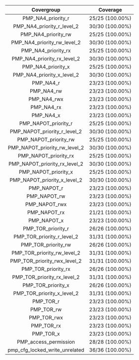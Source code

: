 
|Covergroup|Coverage|
|:--------:|:------:|
|PMP_NA4_priority_r|25/25 (100.00%)|
|PMP_NA4_priority_r_level_2|30/30 (100.00%)|
|PMP_NA4_priority_rw|25/25 (100.00%)|
|PMP_NA4_priority_rw_level_2|30/30 (100.00%)|
|PMP_NA4_priority_rx|25/25 (100.00%)|
|PMP_NA4_priority_rx_level_2|30/30 (100.00%)|
|PMP_NA4_priority_x|25/25 (100.00%)|
|PMP_NA4_priority_x_level_2|30/30 (100.00%)|
|PMP_NA4_r|23/23 (100.00%)|
|PMP_NA4_rw|23/23 (100.00%)|
|PMP_NA4_rwx|23/23 (100.00%)|
|PMP_NA4_rx|23/23 (100.00%)|
|PMP_NA4_x|23/23 (100.00%)|
|PMP_NAPOT_priority_r|25/25 (100.00%)|
|PMP_NAPOT_priority_r_level_2|30/30 (100.00%)|
|PMP_NAPOT_priority_rw|25/25 (100.00%)|
|PMP_NAPOT_priority_rw_level_2|30/30 (100.00%)|
|PMP_NAPOT_priority_rx|25/25 (100.00%)|
|PMP_NAPOT_priority_rx_level_2|30/30 (100.00%)|
|PMP_NAPOT_priority_x|25/25 (100.00%)|
|PMP_NAPOT_priority_x_level_2|30/30 (100.00%)|
|PMP_NAPOT_r|23/23 (100.00%)|
|PMP_NAPOT_rw|23/23 (100.00%)|
|PMP_NAPOT_rwx|23/23 (100.00%)|
|PMP_NAPOT_rx|21/21 (100.00%)|
|PMP_NAPOT_x|23/23 (100.00%)|
|PMP_TOR_priority_r|26/26 (100.00%)|
|PMP_TOR_priority_r_level_2|31/31 (100.00%)|
|PMP_TOR_priority_rw|26/26 (100.00%)|
|PMP_TOR_priority_rw_level_2|31/31 (100.00%)|
|PMP_TOR_priority_rwx_level_2|31/31 (100.00%)|
|PMP_TOR_priority_rx|26/26 (100.00%)|
|PMP_TOR_priority_rx_level_2|31/31 (100.00%)|
|PMP_TOR_priority_x|26/26 (100.00%)|
|PMP_TOR_priority_x_level_2|31/31 (100.00%)|
|PMP_TOR_r|23/23 (100.00%)|
|PMP_TOR_rw|23/23 (100.00%)|
|PMP_TOR_rwx|23/23 (100.00%)|
|PMP_TOR_rx|23/23 (100.00%)|
|PMP_TOR_x|23/23 (100.00%)|
|PMP_access_permission|28/28 (100.00%)|
|pmp_cfg_locked_write_unrelated|36/36 (100.00%)|

